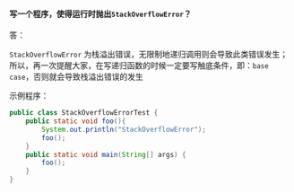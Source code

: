 #### 写一个程序，使得运行时抛出`StackOverflowError`？

答：

`StackOverflowError` 为栈溢出错误，无限制地递归调用则会导致此类错误发生；所以，再一次提醒大家，在写递归函数的时候一定要写触底条件，即：`base case`，否则就会导致栈溢出错误的发生

示例程序：

```java
public class StackOverflowErrorTest {
    public static void foo(){
        System.out.println("StackOverflowError");
        foo();
    }
    public static void main(String[] args) {
        foo();
    }
}
```

